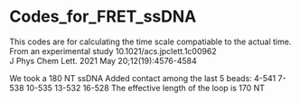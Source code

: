 # Codes_for_FRET_ssDNA
This codes are for calculating the time scale compatiable to the actual time.
From an experimental study 
 10.1021/acs.jpclett.1c00962  
 J Phys Chem Lett. 2021 May 20;12(19):4576-4584
 
 We took a 180 NT ssDNA
 Added contact among the last 5 beads:
 4-541
 7-538
 10-535
 13-532
 16-528
 The effective length of the loop is 170 NT
